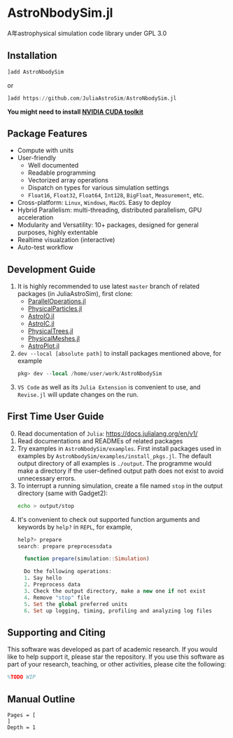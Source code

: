# AstroNbodySim.jl

A年astrophysical simulation code library under GPL 3.0

## Installation

```julia
]add AstroNbodySim
```
or
```julia
]add https://github.com/JuliaAstroSim/AstroNbodySim.jl
```

**You might need to install [NVIDIA CUDA toolkit](https://developer.nvidia.com/cuda-toolkit)**

## Package Features

- Compute with units
- User-friendly
  - Well documented
  - Readable programming
  - Vectorized array operations
  - Dispatch on types for various simulation settings
  - `Float16`, `Float32`, `Float64`, `Int128`, `BigFloat`, `Measurement`, etc.
- Cross-platform: `Linux`, `Windows`, `MacOS`. Easy to deploy
- Hybrid Parallelism: multi-threading, distributed parallelism, GPU acceleration
- Modularity and Versatility: 10+ packages, designed for general purposes, highly extentable
- Realtime visualzation (interactive)
- Auto-test workflow

## Development Guide

1. It is highly recommended to use latest `master` branch of related packages (in JuliaAstroSim), first clone:
   - [ParallelOperations.jl](https://github.com/JuliaAstroSim/ParallelOperations.jl)
   - [PhysicalParticles.jl](https://github.com/JuliaAstroSim/PhysicalParticles.jl)
   - [AstroIO.jl](https://github.com/JuliaAstroSim/AstroIO.jl)
   - [AstroIC.jl](https://github.com/JuliaAstroSim/AstroIC.jl)
   - [PhysicalTrees.jl](https://github.com/JuliaAstroSim/PhysicalTrees.jl)
   - [PhysicalMeshes.jl](https://github.com/JuliaAstroSim/PhysicalMeshes.jl)
   - [AstroPlot.jl](https://github.com/JuliaAstroSim/AstroPlot.jl)
2. `dev --local [absolute path]` to install packages mentioned above, for example
   ```jl
   pkg> dev --local /home/user/work/AstroNbodySim
   ```
3. `VS Code` as well as its `Julia Extension` is convenient to use, and `Revise.jl` will update changes on the run.

## First Time User Guide

0. Read documentation of `Julia`: https://docs.julialang.org/en/v1/
1. Read documentations and READMEs of related packages
2. Try examples in `AstroNbodySim/examples`. First install packages used in examples by `AstroNbodySim/examples/install_pkgs.jl`.
   The default output directory of all examples is `./output`. The programme would make a directory if the user-defined output path does not exist to avoid unnecessary errors.
3. To interrupt a running simulation, create a file named `stop` in the output directory (same with Gadget2):
   ```sh
   echo > output/stop
   ```
4. It's convenient to check out supported function arguments and keywords by `help?` in `REPL`, for example,
   ```julia
   help?> prepare
   search: prepare preprocessdata

     function prepare(simulation::Simulation)

     Do the following operations:
     1. Say hello
     2. Preprocess data
     3. Check the output directory, make a new one if not exist
     4. Remove "stop" file
     5. Set the global preferred units
     6. Set up logging, timing, profiling and analyzing log files
   ```

## Supporting and Citing

This software was developed as part of academic research. If you would like to help support it, please star the repository. If you use this software as part of your research, teaching, or other activities, please cite the following:

```tex
%TODO WIP
```

## Manual Outline

```@contents
Pages = [
]
Depth = 1
```